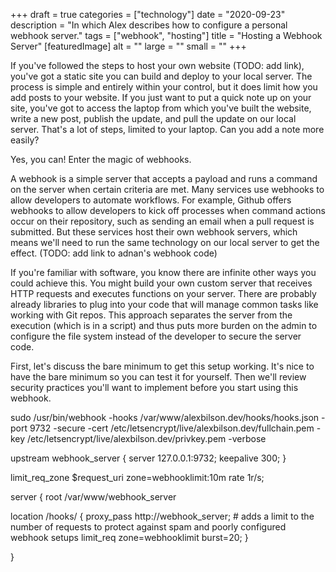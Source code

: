 +++
draft = true
categories = ["technology"]
date = "2020-09-23"
description = "In which Alex describes how to configure a personal webhook server."
tags = ["webhook", "hosting"]
title = "Hosting a Webhook Server"
[featuredImage]
  alt = ""
  large = ""
  small = ""
+++

If you've followed the steps to host your own website (TODO: add link), you've got a static site you can build and deploy to your local server. The process is simple and entirely within your control, but it does limit how you add posts to your website. If you just want to put a quick note up on your site, you've got to access the laptop from which you've built the website, write a new post, publish the update, and pull the update on our local server. That's a lot of steps, limited to your laptop. Can you add a note more easily?

Yes, you can! Enter the magic of webhooks.

A webhook is a simple server that accepts a payload and runs a command on the server when certain criteria are met. Many services use webhooks to allow developers to automate workflows. For example, Github offers webhooks to allow developers to kick off processes when command actions occur on their repository, such as sending an email when a pull request is submitted. But these services host their own webhook servers, which means we'll need to run the same technology on our local server to get the effect. (TODO: add link to adnan's webhook code)

If you're familiar with software, you know there are infinite other ways you could achieve this. You might build your own custom server that receives HTTP requests and executes functions on your server. There are probably already libraries to plug into your code that will manage common tasks like working with Git repos. This approach separates the server from the execution (which is in a script) and thus puts more burden on the admin to configure the file system instead of the developer to secure the server code.

First, let's discuss the bare minimum to get this setup working. It's nice to have the bare minimum so you can test it for yourself. Then we'll review security practices you'll want to implement before you start using this webhook.

sudo /usr/bin/webhook -hooks /var/www/alexbilson.dev/hooks/hooks.json -port 9732 -secure -cert /etc/letsencrypt/live/alexbilson.dev/fullchain.pem -key /etc/letsencrypt/live/alexbilson.dev/privkey.pem -verbose

upstream webhook_server {
  server 127.0.0.1:9732;
  keepalive 300;
}

limit_req_zone $request_uri zone=webhooklimit:10m rate 1r/s;

server {
  root /var/www/webhook_server

  location /hooks/ {
    proxy_pass http://webhook_server;
    # adds a limit to the number of requests to protect against spam and poorly configured webhook setups
    limit_req zone=webhooklimit burst=20;
  }


}
